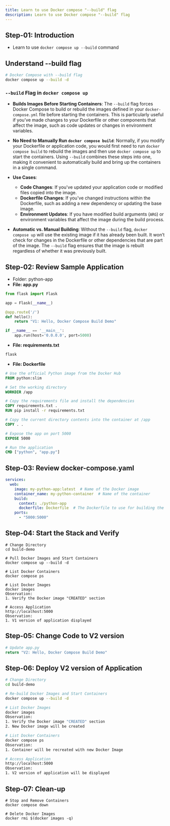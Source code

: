 ```yaml
---
title: Learn to use Docker compose "--build" flag
description: Learn to use Docker compose "--build" flag
---
```


## Step-01: Introduction
- Learn to use `docker compose up --build` command
## Understand --build flag
```bash
# Docker Compose with --build flag
docker compose up --build -d
```
### `--build` Flag in `docker compose up`

- **Builds Images Before Starting Containers**: The `--build` flag forces Docker Compose to build or rebuild the images defined in your `docker-compose.yml` file before starting the containers. This is particularly useful if you’ve made changes to your Dockerfile or other components that affect the image, such as code updates or changes in environment variables.

- **No Need to Manually Run `docker compose build`**: Normally, if you modify your Dockerfile or application code, you would first need to run `docker compose build` to rebuild the images and then use `docker compose up` to start the containers. Using `--build` combines these steps into one, making it convenient to automatically build and bring up the containers in a single command.

- **Use Cases**:
  - **Code Changes**: If you've updated your application code or modified files copied into the image.
  - **Dockerfile Changes**: If you've changed instructions within the Dockerfile, such as adding a new dependency or updating the base image.
  - **Environment Updates**: If you have modified build arguments (`ARG`) or environment variables that affect the image during the build process.

- **Automatic vs. Manual Building**: Without the `--build` flag, `docker compose up` will use the existing image if it has already been built. It won’t check for changes in the Dockerfile or other dependencies that are part of the image. The `--build` flag ensures that the image is rebuilt regardless of whether it was previously built.


## Step-02: Review Sample Application
- Folder: python-app
- **File: app.py**
```py
from flask import Flask

app = Flask(__name__)

@app.route('/')
def hello():
    return "V1: Hello, Docker Compose Build Demo"

if __name__ == '__main__':
    app.run(host='0.0.0.0', port=5000)
```

- **File: requirements.txt**
```txt
flask
```
- **File: Dockerfile**
```Dockerfile
# Use the official Python image from the Docker Hub
FROM python:slim

# Set the working directory
WORKDIR /app

# Copy the requirements file and install the dependencies
COPY requirements.txt .
RUN pip install -r requirements.txt

# Copy the current directory contents into the container at /app
COPY . .

# Expose the app on port 5000
EXPOSE 5000

# Run the application
CMD ["python", "app.py"]
```

## Step-03: Review docker-compose.yaml
```yaml
services:
  web:
    image: my-python-app:latest  # Name of the Docker image
    container_name: my-python-container  # Name of the container
    build: 
      context: ./python-app  
      dockerfile: Dockerfile  # The Dockerfile to use for building the image 
    ports:
      - "5000:5000"
```

## Step-04: Start the Stack and Verify
```t
# Change Directory
cd build-demo

# Pull Docker Images and Start Containers
docker compose up --build -d 

# List Docker Containers
docker compose ps

# List Docker Images
docker images
Observation:
1. Verify the Docker image "CREATED" section

# Access Application
http://localhost:5000
Observation:
1. V1 version of application displayed
```

## Step-05: Change Code to V2 version
```py
# Update app.py
return "V2: Hello, Docker Compose Build Demo"
```
## Step-06: Deploy V2 version of Application

```bash
# Change Directory
cd build-demo

# Re-build Docker Images and Start Containers
docker compose up --build -d 

# List Docker Images
docker images
Observation:
1. Verify the Docker image "CREATED" section
2. New Docker image will be created

# List Docker Containers
docker compose ps
Observation:
1. Container will be recreated with new Docker Image

# Access Application
http://localhost:5000
Observation:
1. V2 version of application will be displayed
```

## Step-07: Clean-up
```t
# Stop and Remove Containers
docker compose down

# Delete Docker Images
docker rmi $(docker images -q)
```



